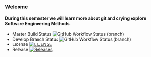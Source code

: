 ### Welcome

#### During this semester we will learn more about git and crying explore Software Engineering Methods


* Master Build Status ![GitHub Workflow Status (branch)](https://img.shields.io/github/actions/workflow/status/debrx/sem/main.yml?branch=master)
* Develop Branch Status ![GitHub Workflow Status (branch)](https://img.shields.io/github/actions/workflow/status/debrx/sem/main.yml?branch=develop)
* License [![LICENSE](https://img.shields.io/github/license/debrx/sem.svg?style=flat-square)](https://github.com/debrx/sem/blob/master/LICENSE)
* Release [![Releases](https://img.shields.io/github/release/debrx/sem/all.svg?style=flat-square)](https://github.com/debrx/sem/releases)